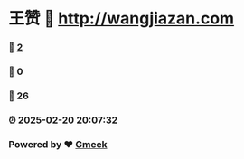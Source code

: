 # 王赞 :link: http://wangjiazan.com 
### :page_facing_up: [2](http://wangjiazan.com/tag.html) 
### :speech_balloon: 0 
### :hibiscus: 26 
### :alarm_clock: 2025-02-20 20:07:32 
### Powered by :heart: [Gmeek](https://github.com/Meekdai/Gmeek)
